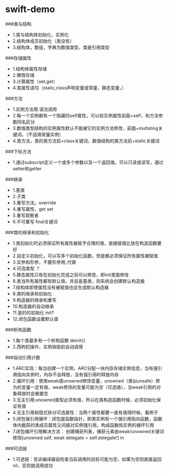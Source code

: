 # swift-demo

###类与结构
* 1.类与结构体初始化，实例化
* 2.结构体成员初始化（类没有）
* 3.结构体，数组，字典为数值类型，类是引用类型


###存储属性
* 1.结构体属性存储
* 2.懒惰存储
* 3.计算属性（set,get）
* 4.类属性语句（static,class声明变量或常量，静态变量，）


###方法
* 1.实例方法用.语法调用
* 2.每一个实例都有一个隐藏的self属性，可以给实例属性前面+self，和方法参数同名区分
* 3.数值类型结构的实例属性默认不能被它的实例方法修改，前面+multating关键词，（不适用常量实例）
* 4.类方法，类的类方法前+class关键词，数值结构的类方法前+static关键词


###下标方法
* 1.通过subscript定义一个或多个参数以及一个返回值。可以只读或读写，通过setter和getter


###继承
* 1.基类
* 2.子类
* 3.重写方法。override
* 4.重写属性，get set
* 5.重写观察者
* 6.不可重写 final关键词


###类的继承和初始化
* 1.类初始化时必须保证所有属性被赋予合理的值，直接赋值比放在构造函数要好
* 2.自定义初始化，可以写多个初始化函数，但是都必须保证所有属性被赋值
* 3.实参和形参，不要形参用_代替
* 4.可选类型 ？
* 5.静态属性只有在初始化完成之前可以修改，即init里面修改
* 6.类当所有属性都有默认值，并且是基类，则系统会创建默认构造器
* 7.结构体即使属性没有被赋值也会生成默认构造器
* 8.类的继承和初始化
* 9.构造器的继承和重写
* 10.构造器的自动继承
* 11.是的的初始化 init?
* 12.闭包函数设置默认值


###析构函数
* 1.每个类最多有一个析构函数 deinit{}
* 2.西枸杞操作，实例销毁前自动调用


###自动引用计数
* 1.ARC实现：每当创建一个实例，ARC分配一块内存存储实例信息，当有强引用指向实例时，内存不会释放，没有强引用时释放内存
* 2.循环引用：使用weak或unowned修饰变量，unowned（类似unsafe）修为的变量一定有值，weak修饰的变量可能为空（可选值），当weak引用的对象释放时会被置空
* 3.无主引用:unowned类型必须有值，所以在类构造函数时候，必须初始化保证有值
* 4.无主引用和隐式拆分可选属性：当两个属性都要一直有值得时候，看例子
* 5.闭包强引用循环：闭包是函数指针，即类实例有一个强引用指向函数，函数体内截获的类成员属性又间接对实例强引用，构成函数和实例的循环引用
* 7.闭包循环引用解决方法： 创建捕获列表，捕获元素由weak/unowned关键词修饰[unowned self, weak delegate = self.delegate!] in 


###可选链
* 1.可选链：告诉编译器自检查当前调用的目标可能为空，如果为空则直接返回nil，否则就调用成功